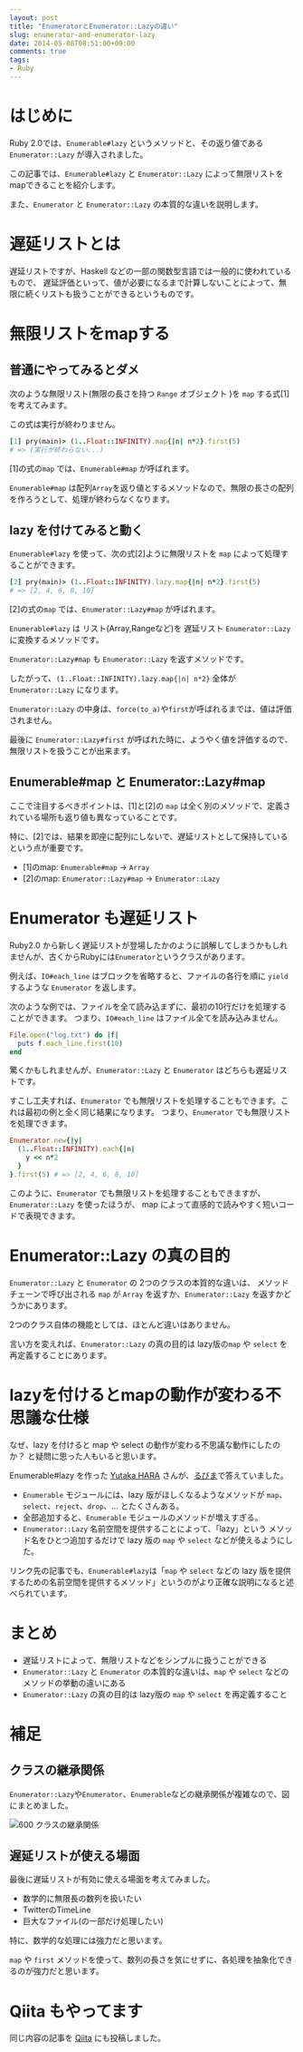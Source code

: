 ```yaml
---
layout: post
title: "EnumeratorとEnumerator::Lazyの違い"
slug: enumerator-and-enumerator-lazy
date: 2014-05-08T08:51:00+09:00
comments: true
tags:
- Ruby
---
```


# はじめに

Ruby 2.0では、`Enumerable#lazy` というメソッドと、その返り値である `Enumerator::Lazy` が導入されました。

この記事では、`Enumerable#lazy` と `Enumerator::Lazy` によって無限リストをmapできることを紹介します。

また、`Enumerator` と `Enumerator::Lazy` の本質的な違いを説明します。

<!-- エニュメラブル, エニュメレーター -->

# 遅延リストとは

遅延リストですが、Haskell などの一部の関数型言語では一般的に使われているもので、
遅延評価といって、値が必要になるまで計算しないことによって、無限に続くリストも扱うことができるというものです。


# 無限リストをmapする

## 普通にやってみるとダメ

次のような無限リスト(無限の長さを持つ `Range` オブジェクト )を `map` する式[1]を考えてみます。

この式は実行が終わりません。

```ruby
[1] pry(main)> (1..Float::INFINITY).map{|n| n*2}.first(5)
# => (実行が終わらない...)
```

[1]の式の`map` では、`Enumerable#map` が呼ばれます。

`Enumerable#map` は配列`Array`を返り値とするメソッドなので、無限の長さの配列を作ろうとして、処理が終わらなくなります。


## lazy を付けてみると動く

`Enumerable#lazy` を使って、次の式[2]ように無限リストを `map` によって処理することができます。

```ruby
[2] pry(main)> (1..Float::INFINITY).lazy.map{|n| n*2}.first(5)
# => [2, 4, 6, 8, 10]
```

[2]の式の`map` では、`Enumerator::Lazy#map` が呼ばれます。

`Enumerable#lazy` は リスト(Array,Rangeなど)を 遅延リスト `Enumerator::Lazy` に変換するメソッドです。

`Enumerator::Lazy#map` も `Enumerator::Lazy` を返すメソッドです。

したがって、`(1..Float::INFINITY).lazy.map{|n| n*2}` 全体が `Enumerator::Lazy` になります。

`Enumerator::Lazy` の中身は、`force(to_a)`や`first`が呼ばれるまでは、値は評価されません。

最後に `Enumerator::Lazy#first` が呼ばれた時に、ようやく値を評価するので、無限リストを扱うことが出来ます。


## Enumerable#map と Enumerator::Lazy#map

ここで注目するべきポイントは、[1]と[2]の `map` は全く別のメソッドで、定義されている場所も返り値も異なっていることです。

特に、[2]では、結果を即座に配列にしないで、遅延リストとして保持しているという点が重要です。

* [1]のmap: `Enumerable#map` -> `Array`
* [2]のmap: `Enumerator::Lazy#map` -> `Enumerator::Lazy`


# Enumerator も遅延リスト

Ruby2.0 から新しく遅延リストが登場したかのように誤解してしまうかもしれませんが、古くからRubyには`Enumerator`というクラスがあります。

例えば、`IO#each_line` はブロックを省略すると、ファイルの各行を順に `yield` するような `Enumerator` を返します。

次のような例では、ファイルを全て読み込まずに、最初の10行だけを処理することができます。
つまり、`IO#each_line` はファイル全てを読み込みません。

```ruby
File.open("log.txt") do |f|
  puts f.each_line.first(10)
end
```

驚くかもしれませんが、`Enumerator::Lazy` と `Enumerator` はどちらも遅延リストです。

すこし工夫すれば、`Enumerator` でも無限リストを処理することもできます。これは最初の例と全く同じ結果になります。
つまり、`Enumerator` でも無限リストを処理できます。

```ruby
Enumerator.new{|y|
  (1..Float::INFINITY).each{|n|
    y << n*2
  }
}.first(5) # => [2, 4, 6, 8, 10]
```

このように、`Enumerator` でも無限リストを処理することもできますが、`Enumerator::Lazy` を使ったほうが、
map によって直感的で読みやすく短いコードで表現できます。


# Enumerator::Lazy の真の目的

`Enumerator::Lazy` と `Enumerator` の 2つのクラスの本質的な違いは、
メソッドチェーンで呼び出される `map` が `Array` を返すか、`Enumerator::Lazy` を返すかどうかにあります。

2つのクラス自体の機能としては、ほとんど違いはありません。

言い方を変えれば、`Enumerator::Lazy` の真の目的は lazy版の`map` や `select` を再定義することにあります。


# lazyを付けるとmapの動作が変わる不思議な仕様

なぜ、lazy を付けると map や select の動作が変わる不思議な動作にしたのか？ と疑問に思った人もいると思います。

Enumerable#lazy を作った [Yutaka HARA](https://bugs.ruby-lang.org/issues/4890) さんが、[るびま](http://magazine.rubyist.net/?0041-200Special-lazy)で答えていました。

* `Enumerable` モジュールには、lazy 版がほしくなるようなメソッドが `map`、`select`、`reject`、`drop`、... とたくさんある。
* 全部追加すると、`Enumerable` モジュールのメソッドが増えすぎる。
* `Enumerator::Lazy` 名前空間を提供することによって、「lazy」という メソッド名をひとつ追加するだけで lazy 版の `map` や `select` などが使えるようにした。

リンク先の記事でも、`Enumerable#lazy`は「`map` や `select` などの lazy 版を提供するための名前空間を提供するメソッド」というのがより正確な説明になると述べられています。


# まとめ

* 遅延リストによって、無限リストなどをシンプルに扱うことができる
* `Enumerator::Lazy` と `Enumerator` の本質的な違いは、`map` や `select` などのメソッドの挙動の違いにある
* `Enumerator::Lazy` の真の目的は lazy版の `map` や `select` を再定義すること


# 補足

## クラスの継承関係

`Enumerator::Lazy`や`Enumerator`、`Enumerable`などの継承関係が複雑なので、図にまとめました。

![600 クラスの継承関係](/images/posts/2014-05-08-enumerator-and-enumerator-lazy.png)

## 遅延リストが使える場面

最後に遅延リストが有効に使える場面を考えてみました。

* 数学的に無限長の数列を扱いたい
* TwitterのTimeLine
* 巨大なファイル(の一部だけ処理したい)

特に、数学的な処理には強力だと思います。

`map` や `first` メソッドを使って、数列の長さを気にせずに、各処理を抽象化できるのが強力だと思います。


# Qiita もやってます

同じ内容の記事を [Qiita](http://qiita.com/gam0022/items/8acfc0c674b96060c03f) にも投稿しました。

